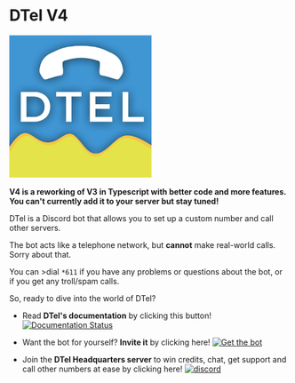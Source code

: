 # DTel V4
<img src="DTel.jpeg" width="256" height="256"/>

**V4 is a reworking of V3 in Typescript with better code and more features. You can't currently add it to your server but stay tuned!**

DTel is a Discord bot that allows you to set up a custom number and call other servers.

The bot acts like a telephone network, but **cannot** make real-world calls. Sorry about that.

You can >dial `*611` if you have any problems or questions about the bot, or if you get any troll/spam calls.

So, ready to dive into the world of DTel?

- Read **DTel's documentation** by clicking this button! [![Documentation Status](https://readthedocs.org/projects/dtel/badge/?version=latest)](http://dtel.austinhuang.me/en/latest)

- Want the bot for yourself? **Invite it** by clicking here! [![Get the bot](https://img.shields.io/badge/Discord-Get_The_Bot-7289DA.svg)](https://discordapp.com/oauth2/authorize?client_id=377609965554237453&scope=bot)

- Join the **DTel Headquarters server** to win credits, chat, get support and call other numbers at ease by clicking here! [![discord](https://img.shields.io/badge/Discord-Support_Server-7289DA.svg)](https://discord.gg/RN7pxrB)
